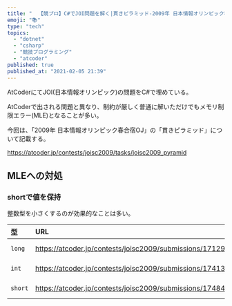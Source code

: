 ```yaml
---
title: "  【競プロ】C#でJOI問題を解く|貫きピラミッド-2009年 日本情報オリンピック春合宿OJ"
emoji: "📚"
type: "tech"
topics:
  - "dotnet"
  - "csharp"
  - "競技プログラミング"
  - "atcoder"
published: true
published_at: "2021-02-05 21:39"
---
```


AtCoderにてJOI(日本情報オリンピック)の問題をC#で埋めている。

AtCoderで出される問題と異なり、制約が厳しく普通に解いただけでもメモリ制限エラー(MLE)となることが多い。

今回は、「2009年 日本情報オリンピック春合宿OJ」の「貫きピラミッド」について記載する。

https://atcoder.jp/contests/joisc2009/tasks/joisc2009_pyramid

## MLEへの対処

### shortで値を保持

整数型を小さくするのが効果的なことは多い。

|型|URL|メモリ|
|:---|:----|:---|
|`long`|https://atcoder.jp/contests/joisc2009/submissions/17129421|168188 KB|
|`int`|https://atcoder.jp/contests/joisc2009/submissions/17413121|66164 KB|
|`short`|https://atcoder.jp/contests/joisc2009/submissions/17484986|27217 Byte|
